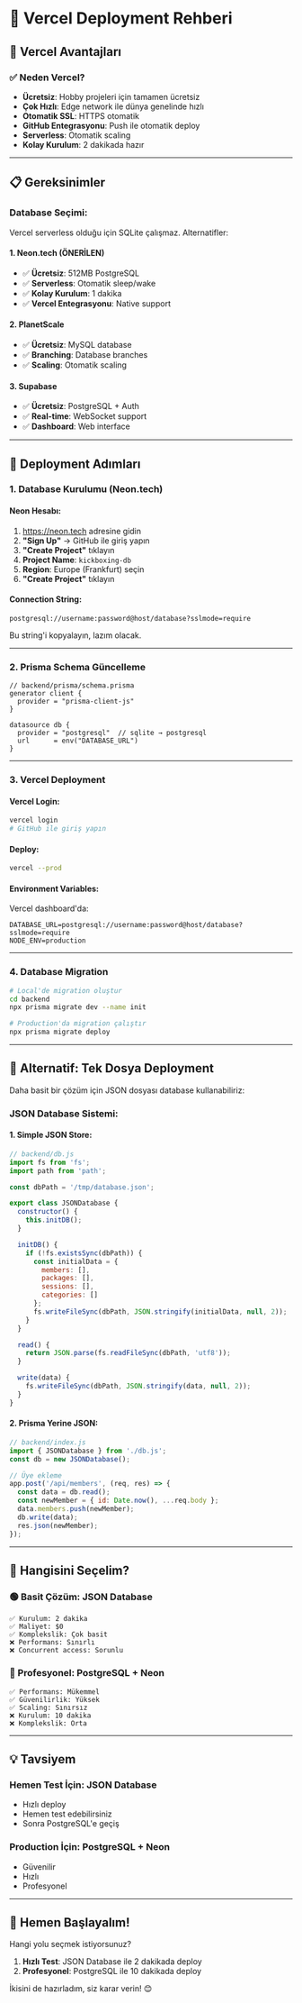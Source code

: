 # 🚀 Vercel Deployment Rehberi

## 🎯 Vercel Avantajları

### ✅ **Neden Vercel?**
- **Ücretsiz**: Hobby projeleri için tamamen ücretsiz
- **Çok Hızlı**: Edge network ile dünya genelinde hızlı
- **Otomatik SSL**: HTTPS otomatik
- **GitHub Entegrasyonu**: Push ile otomatik deploy
- **Serverless**: Otomatik scaling
- **Kolay Kurulum**: 2 dakikada hazır

---

## 📋 Gereksinimler

### **Database Seçimi:**
Vercel serverless olduğu için SQLite çalışmaz. Alternatifler:

#### **1. Neon.tech (ÖNERİLEN)**
- ✅ **Ücretsiz**: 512MB PostgreSQL
- ✅ **Serverless**: Otomatik sleep/wake
- ✅ **Kolay Kurulum**: 1 dakika
- ✅ **Vercel Entegrasyonu**: Native support

#### **2. PlanetScale**
- ✅ **Ücretsiz**: MySQL database
- ✅ **Branching**: Database branches
- ✅ **Scaling**: Otomatik scaling

#### **3. Supabase**
- ✅ **Ücretsiz**: PostgreSQL + Auth
- ✅ **Real-time**: WebSocket support
- ✅ **Dashboard**: Web interface

---

## 🚀 Deployment Adımları

### **1. Database Kurulumu (Neon.tech)**

#### **Neon Hesabı:**
1. https://neon.tech adresine gidin
2. **"Sign Up"** → GitHub ile giriş yapın
3. **"Create Project"** tıklayın
4. **Project Name**: `kickboxing-db`
5. **Region**: Europe (Frankfurt) seçin
6. **"Create Project"** tıklayın

#### **Connection String:**
```
postgresql://username:password@host/database?sslmode=require
```
Bu string'i kopyalayın, lazım olacak.

---

### **2. Prisma Schema Güncelleme**

```prisma
// backend/prisma/schema.prisma
generator client {
  provider = "prisma-client-js"
}

datasource db {
  provider = "postgresql"  // sqlite → postgresql
  url      = env("DATABASE_URL")
}
```

---

### **3. Vercel Deployment**

#### **Vercel Login:**
```bash
vercel login
# GitHub ile giriş yapın
```

#### **Deploy:**
```bash
vercel --prod
```

#### **Environment Variables:**
Vercel dashboard'da:
```env
DATABASE_URL=postgresql://username:password@host/database?sslmode=require
NODE_ENV=production
```

---

### **4. Database Migration**
```bash
# Local'de migration oluştur
cd backend
npx prisma migrate dev --name init

# Production'da migration çalıştır
npx prisma migrate deploy
```

---

## 🎯 Alternatif: Tek Dosya Deployment

Daha basit bir çözüm için JSON dosyası database kullanabiliriz:

### **JSON Database Sistemi:**

#### **1. Simple JSON Store:**
```javascript
// backend/db.js
import fs from 'fs';
import path from 'path';

const dbPath = '/tmp/database.json';

export class JSONDatabase {
  constructor() {
    this.initDB();
  }

  initDB() {
    if (!fs.existsSync(dbPath)) {
      const initialData = {
        members: [],
        packages: [],
        sessions: [],
        categories: []
      };
      fs.writeFileSync(dbPath, JSON.stringify(initialData, null, 2));
    }
  }

  read() {
    return JSON.parse(fs.readFileSync(dbPath, 'utf8'));
  }

  write(data) {
    fs.writeFileSync(dbPath, JSON.stringify(data, null, 2));
  }
}
```

#### **2. Prisma Yerine JSON:**
```javascript
// backend/index.js
import { JSONDatabase } from './db.js';
const db = new JSONDatabase();

// Üye ekleme
app.post('/api/members', (req, res) => {
  const data = db.read();
  const newMember = { id: Date.now(), ...req.body };
  data.members.push(newMember);
  db.write(data);
  res.json(newMember);
});
```

---

## 🎊 Hangisini Seçelim?

### **🟢 Basit Çözüm: JSON Database**
```
✅ Kurulum: 2 dakika
✅ Maliyet: $0
✅ Komplekslik: Çok basit
❌ Performans: Sınırlı
❌ Concurrent access: Sorunlu
```

### **🔵 Profesyonel: PostgreSQL + Neon**
```
✅ Performans: Mükemmel
✅ Güvenilirlik: Yüksek
✅ Scaling: Sınırsız
❌ Kurulum: 10 dakika
❌ Komplekslik: Orta
```

---

## 💡 Tavsiyem

### **Hemen Test İçin:** JSON Database
- Hızlı deploy
- Hemen test edebilirsiniz
- Sonra PostgreSQL'e geçiş

### **Production İçin:** PostgreSQL + Neon
- Güvenilir
- Hızlı
- Profesyonel

---

## 🚀 Hemen Başlayalım!

Hangi yolu seçmek istiyorsunuz?

1. **Hızlı Test**: JSON Database ile 2 dakikada deploy
2. **Profesyonel**: PostgreSQL ile 10 dakikada deploy

İkisini de hazırladım, siz karar verin! 😊
